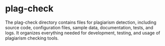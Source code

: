 # plag-check
The plag-check directory contains files for plagiarism detection, including source code, configuration files, sample data, documentation, tests, and logs. It organizes everything needed for development, testing, and usage of plagiarism checking tools.
